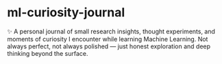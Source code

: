 # ml-curiosity-journal
✨ A personal journal of small research insights, thought experiments, and moments of curiosity I encounter while learning Machine Learning. Not always perfect, not always polished — just honest exploration and deep thinking beyond the surface.
